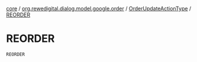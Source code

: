 [core](../../index.md) / [org.rewedigital.dialog.model.google.order](../index.md) / [OrderUpdateActionType](index.md) / [REORDER](./-r-e-o-r-d-e-r.md)

# REORDER

`REORDER`